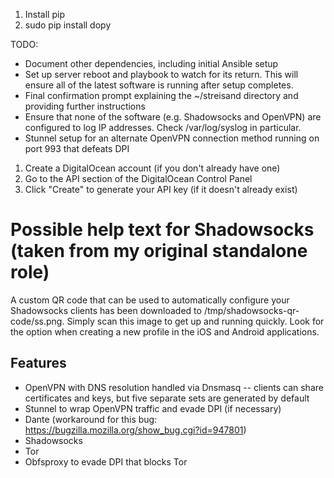 

1. Install pip
2. sudo pip install dopy

TODO: 
- Document other dependencies, including initial Ansible setup
- Set up server reboot and playbook to watch for its return. This will ensure all of the latest software is running after setup completes.
- Final confirmation prompt explaining the ~/streisand directory and providing further instructions
- Ensure that none of the software (e.g. Shadowsocks and OpenVPN) are configured to log IP addresses. Check /var/log/syslog in particular.
- Stunnel setup for an alternate OpenVPN connection method running on port 993 that defeats DPI



1. Create a DigitalOcean account (if you don't already have one)
2. Go to the API section of the DigitalOcean Control Panel
3. Click "Create" to generate your API key (if it doesn't already exist)


# Possible help text for Shadowsocks (taken from my original standalone role)
A custom QR code that can be used to automatically configure your Shadowsocks clients has been downloaded to /tmp/shadowsocks-qr-code/ss.png. Simply scan this image to get up and running quickly. Look for the option when creating a new profile in the iOS and Android applications.


Features
--------
* OpenVPN with DNS resolution handled via Dnsmasq -- clients can share certificates and keys, but five separate sets are generated by default
* Stunnel to wrap OpenVPN traffic and evade DPI (if necessary)
* Dante (workaround for this bug: https://bugzilla.mozilla.org/show_bug.cgi?id=947801)
* Shadowsocks
* Tor
* Obfsproxy to evade DPI that blocks Tor
